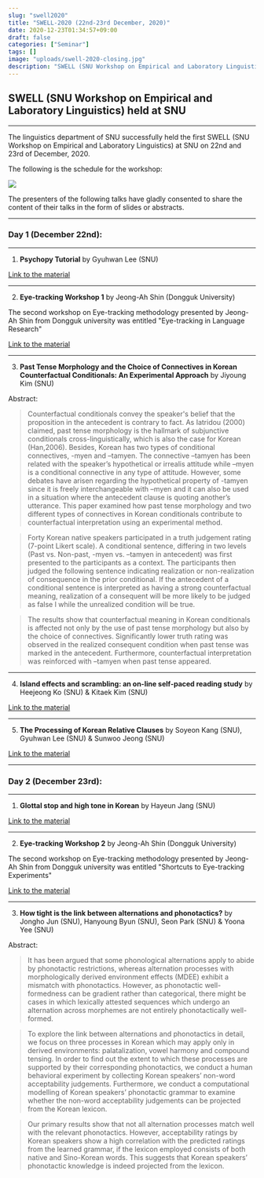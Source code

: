 ```yaml
---
slug: "swell2020"
title: "SWELL-2020 (22nd-23rd December, 2020)"
date: 2020-12-23T01:34:57+09:00
draft: false
categories: ["Seminar"]
tags: []
image: "uploads/swell-2020-closing.jpg"
description: "SWELL (SNU Workshop on Empirical and Laboratory Linguistics) held at SNU"
---
```


## SWELL (SNU Workshop on Empirical and Laboratory Linguistics) held at SNU

---

The linguistics department of SNU successfully held the first SWELL (SNU Workshop on Empirical and Laboratory Linguistics) at SNU on 22nd and 23rd of December, 2020.

The following is the schedule for the workshop:

![](/materials/swell2020-schedule.jpg)

The presenters of the following talks have gladly consented to share the content of their talks in the form of slides or abstracts.

---

### Day 1 (December 22nd):

---

1. **Psychopy Tutorial** by Gyuhwan Lee (SNU)

[Link to the material](/materials/SWELL-2020/Gyuhwan_Lee_PsychopyTutorial_201222.pdf)

---

2. **Eye-tracking Workshop 1** by Jeong-Ah Shin (Dongguk University)

The second workshop on Eye-tracking methodology presented by Jeong-Ah Shin from Dongguk university was entitled "Eye-tracking in Language Research"

[Link to the material](/materials/SWELL-2020/Jeong-Ah_Shin_Eyetracking_Intro.pdf)

---

3. **Past Tense Morphology and the Choice of Connectives in Korean Counterfactual Conditionals: An Experimental Approach** by Jiyoung Kim (SNU)

Abstract:

> Counterfactual conditionals convey the speaker's belief that the proposition in the antecedent is contrary to fact. As Iatridou (2000) claimed, past tense morphology is the hallmark of subjunctive conditionals cross-linguistically, which is also the case for Korean (Han,2006). Besides, Korean has two types of conditional connectives, -myen and –tamyen. The connective –tamyen has been related with the speaker’s hypothetical or irrealis attitude while –myen is a conditional connective in any type of attitude. However, some debates have arisen regarding the hypothetical property of -tamyen since it is freely interchangeable with –myen and it can also be used in a situation where the antecedent clause is quoting another’s utterance. This paper examined how past tense morphology and two different types of connectives in Korean conditionals contribute to counterfactual interpretation using an experimental method.

> Forty Korean native speakers participated in a truth judgement rating (7-point Likert scale). A conditional sentence, differing in two levels (Past vs. Non-past, -myen vs. –tamyen in antecedent) was first presented to the participants as a context. The participants then judged the following sentence indicating realization or non-realization of consequence in the prior conditional. If the antecedent of a conditional sentence is interpreted as having a strong counterfactual meaning, realization of a consequent will be more likely to be judged as false l while the unrealized condition will be true.

> The results show that counterfactual meaning in Korean conditionals is affected not only by the use of past tense morphology but also by the choice of connectives. Significantly lower truth rating was observed in the realized consequent condition when past tense was marked in the antecedent. Furthermore, counterfactual interpretation was reinforced with –tamyen when past tense appeared.

---

4. **Island effects and scrambling: an on-line self-paced reading study** by Heejeong Ko (SNU) & Kitaek Kim (SNU)

[Link to the material](/materials/SWELL-2020/Ko_Kim_Island-effects-and-scrambling_abstract.pdf)

---

5. **The Processing of Korean Relative Clauses** by Soyeon Kang (SNU), Gyuhwan Lee (SNU) & Sunwoo Jeong (SNU)

[Link to the material](/materials/SWELL-2020/Kang_Lee_Jeong_Korean-RC.pdf)

---

### Day 2 (December 23rd):

---

1. **Glottal stop and high tone in Korean** by Hayeun Jang (SNU)

[Link to the material](/materials/SWELL-2020/Hayeun_Jang_glottal-stop-and-high-tone.pdf)

---

2. **Eye-tracking Workshop 2** by Jeong-Ah Shin (Dongguk University)

The second workshop on Eye-tracking methodology presented by Jeong-Ah Shin from Dongguk university was entitled "Shortcuts to Eye-tracking Experiments"

[Link to the material](/materials/SWELL-2020/Jeong-Ah_Shin_Eytracking_Shortcut.pdf)

---

3. **How tight is the link between alternations and phonotactics?** by Jongho Jun (SNU), Hanyoung Byun (SNU), Seon Park (SNU) & Yoona Yee (SNU)

Abstract:

> It has been argued that some phonological alternations apply to abide by phonotactic restrictions, whereas alternation processes with morphologically derived environment effects (MDEE) exhibit a mismatch with phonotactics. However, as phonotactic well-formedness can be gradient rather than categorical, there might be cases in which lexically attested sequences which undergo an alternation across morphemes are not entirely phonotactically well-formed.

> To explore the link between alternations and phonotactics in detail, we focus on three processes in Korean which may apply only in derived environments: palatalization, vowel harmony and compound tensing. In order to find out the extent to which these processes are supported by their corresponding phonotactics, we conduct a human behavioral experiment by collecting Korean speakers’ non-word acceptability judgements. Furthermore, we conduct a computational modelling of Korean speakers’ phonotactic grammar to examine whether the non-word acceptability judgements can be projected from the Korean lexicon.

> Our primary results show that not all alternation processes match well with the relevant phonotactics. However, acceptability ratings by Korean speakers show a high correlation with the predicted ratings from the learned grammar, if the lexicon employed consists of both native and Sino-Korean words. This suggests that Korean speakers’ phonotactic knowledge is indeed projected from the lexicon.
